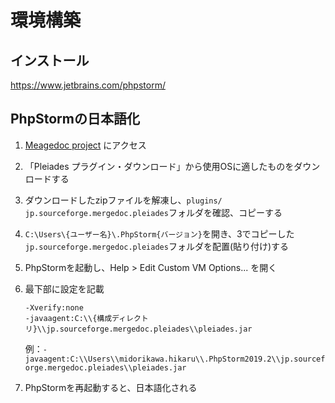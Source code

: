 # 環境構築

## インストール
https://www.jetbrains.com/phpstorm/

## PhpStormの日本語化
1. [Meagedoc project](http://mergedoc.osdn.jp/#pleiades.html#PLUGIN) にアクセス  

1. 「Pleiades プラグイン・ダウンロード」から使用OSに適したものをダウンロードする

1. ダウンロードしたzipファイルを解凍し、`plugins/ jp.sourceforge.mergedoc.pleiades`フォルダを確認、コピーする

1. `C:\Users\{ユーザー名}\.PhpStorm{バージョン}`を開き、3でコピーした`jp.sourceforge.mergedoc.pleiades`フォルダを配置(貼り付け)する

1. PhpStormを起動し、Help > Edit Custom VM Options... を開く

1. 最下部に設定を記載  
    
    ```
    -Xverify:none
    -javaagent:C:\\{構成ディレクトリ}\\jp.sourceforge.mergedoc.pleiades\\pleiades.jar
    ```  
     例：`-javaagent:C:\\Users\\midorikawa.hikaru\\.PhpStorm2019.2\\jp.sourceforge.mergedoc.pleiades\\pleiades.jar`
1. PhpStormを再起動すると、日本語化される